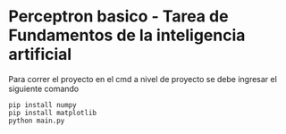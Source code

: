 # Perceptron basico - Tarea de Fundamentos de la inteligencia artificial

Para correr el proyecto en el cmd a nivel de proyecto se debe ingresar el siguiente comando
```
pip install numpy
pip install matplotlib
python main.py
```